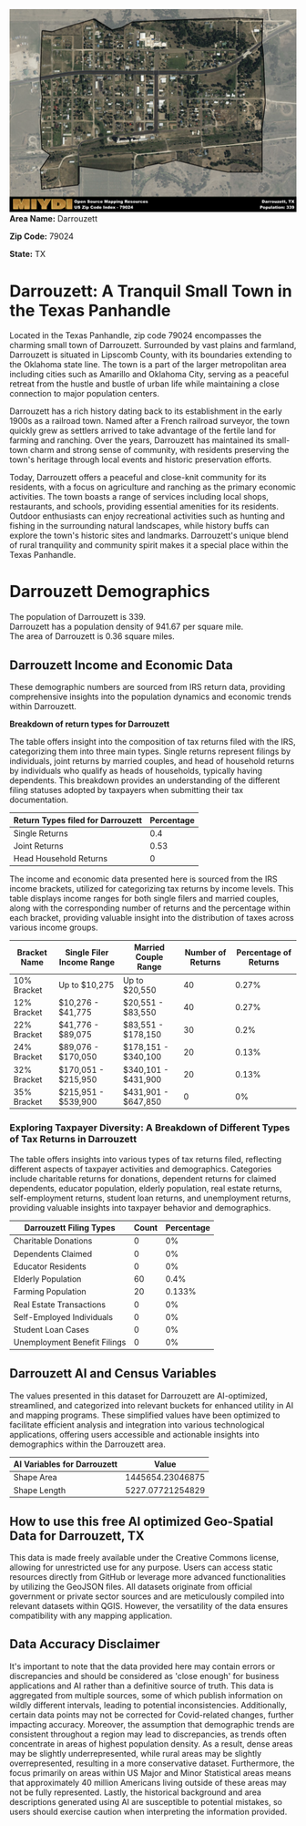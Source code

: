 ![Image Alt Text](../_images/79024.png)
**Area Name:** Darrouzett

**Zip Code:** 79024

**State:** TX


# Darrouzett: A Tranquil Small Town in the Texas Panhandle

Located in the Texas Panhandle, zip code 79024 encompasses the charming small town of Darrouzett. Surrounded by vast plains and farmland, Darrouzett is situated in Lipscomb County, with its boundaries extending to the Oklahoma state line. The town is a part of the larger metropolitan area including cities such as Amarillo and Oklahoma City, serving as a peaceful retreat from the hustle and bustle of urban life while maintaining a close connection to major population centers.

Darrouzett has a rich history dating back to its establishment in the early 1900s as a railroad town. Named after a French railroad surveyor, the town quickly grew as settlers arrived to take advantage of the fertile land for farming and ranching. Over the years, Darrouzett has maintained its small-town charm and strong sense of community, with residents preserving the town's heritage through local events and historic preservation efforts.

Today, Darrouzett offers a peaceful and close-knit community for its residents, with a focus on agriculture and ranching as the primary economic activities. The town boasts a range of services including local shops, restaurants, and schools, providing essential amenities for its residents. Outdoor enthusiasts can enjoy recreational activities such as hunting and fishing in the surrounding natural landscapes, while history buffs can explore the town's historic sites and landmarks. Darrouzett's unique blend of rural tranquility and community spirit makes it a special place within the Texas Panhandle.

# Darrouzett Demographics

The population of Darrouzett is 339.  
Darrouzett has a population density of 941.67 per square mile.  
The area of Darrouzett is 0.36 square miles.  

## Darrouzett Income and Economic Data

These demographic numbers are sourced from IRS return data, providing comprehensive insights into the population dynamics and economic trends within Darrouzett.

**Breakdown of return types for Darrouzett**

The table offers insight into the composition of tax returns filed with the IRS, categorizing them into three main types. Single returns represent filings by individuals, joint returns by married couples, and head of household returns by individuals who qualify as heads of households, typically having dependents. This breakdown provides an understanding of the different filing statuses adopted by taxpayers when submitting their tax documentation.

| Return Types filed for Darrouzett                              | Percentage          |
|----------------------------------------------------------|---------------------|
| Single Returns                                            | 0.4 |
| Joint Returns                                             | 0.53 |
| Head Household Returns                                    | 0 |

The income and economic data presented here is sourced from the IRS income brackets, utilized for categorizing tax returns by income levels. This table displays income ranges for both single filers and married couples, along with the corresponding number of returns and the percentage within each bracket, providing valuable insight into the distribution of taxes across various income groups.

| Bracket Name       | Single Filer Income Range | Married Couple Range | Number of Returns | Percentage of Returns |
|--------------------|----------------------------|----------------------|-------------------|-----------------------|
| 10% Bracket        | Up to $10,275              | Up to $20,550        | 40 | 0.27% |
| 12% Bracket        | $10,276 - $41,775          | $20,551 - $83,550    | 40 | 0.27% |
| 22% Bracket        | $41,776 - $89,075          | $83,551 - $178,150   | 30 | 0.2% |
| 24% Bracket        | $89,076 - $170,050         | $178,151 - $340,100  | 20 | 0.13% |
| 32% Bracket        | $170,051 - $215,950        | $340,101 - $431,900  | 20 | 0.13% |
| 35% Bracket        | $215,951 - $539,900        | $431,901 - $647,850  | 0 | 0% |

### Exploring Taxpayer Diversity: A Breakdown of Different Types of Tax Returns in Darrouzett

The table offers insights into various types of tax returns filed, reflecting different aspects of taxpayer activities and demographics. Categories include charitable returns for donations, dependent returns for claimed dependents, educator population, elderly population, real estate returns, self-employment returns, student loan returns, and unemployment returns, providing valuable insights into taxpayer behavior and demographics.

| Darrouzett Filing Types                    | Count | Percentage |
|--------------------------------------|-------|------------|
| Charitable Donations                 | 0 | 0% |
| Dependents Claimed                   | 0 | 0% |
| Educator Residents                   | 0 | 0% |
| Elderly Population                   | 60 | 0.4% |
| Farming Population                   | 20 | 0.133% |
| Real Estate Transactions             | 0 | 0% |
| Self-Employed Individuals            | 0 | 0% |
| Student Loan Cases                   | 0 | 0% |
| Unemployment Benefit Filings         | 0 | 0% |

## Darrouzett AI and Census Variables

The values presented in this dataset for Darrouzett are AI-optimized, streamlined, and categorized into relevant buckets for enhanced utility in AI and mapping programs. These simplified values have been optimized to facilitate efficient analysis and integration into various technological applications, offering users accessible and actionable insights into demographics within the Darrouzett area.

| AI Variables for Darrouzett | Value |
|-------------|-------|
| Shape Area | 1445654.23046875 |
| Shape Length | 5227.07721254829 |

## How to use this free AI optimized Geo-Spatial Data for Darrouzett, TX

This data is made freely available under the Creative Commons license, allowing for unrestricted use for any purpose. Users can access static resources directly from GitHub or leverage more advanced functionalities by utilizing the GeoJSON files. All datasets originate from official government or private sector sources and are meticulously compiled into relevant datasets within QGIS. However, the versatility of the data ensures compatibility with any mapping application.

## Data Accuracy Disclaimer
It's important to note that the data provided here may contain errors or discrepancies and should be considered as 'close enough' for business applications and AI rather than a definitive source of truth. This data is aggregated from multiple sources, some of which publish information on wildly different intervals, leading to potential inconsistencies. Additionally, certain data points may not be corrected for Covid-related changes, further impacting accuracy. Moreover, the assumption that demographic trends are consistent throughout a region may lead to discrepancies, as trends often concentrate in areas of highest population density. As a result, dense areas may be slightly underrepresented, while rural areas may be slightly overrepresented, resulting in a more conservative dataset. Furthermore, the focus primarily on areas within US Major and Minor Statistical areas means that approximately 40 million Americans living outside of these areas may not be fully represented. Lastly, the historical background and area descriptions generated using AI are susceptible to potential mistakes, so users should exercise caution when interpreting the information provided.
